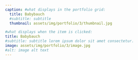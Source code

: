 ```yaml
---
caption: #what displays in the portfolio grid:
  title: Babybauch
  #subtitle: subtitle
  thumbnail: assets/img/portfolio/3/thumbnail.jpg

#what displays when the item is clicked:
title: Babybauch
#subtitle: subtitle lorem ipsum dolor sit amet consectetur.
image: assets/img/portfolio/3/image.jpg
#alt: image alt text
---
```

